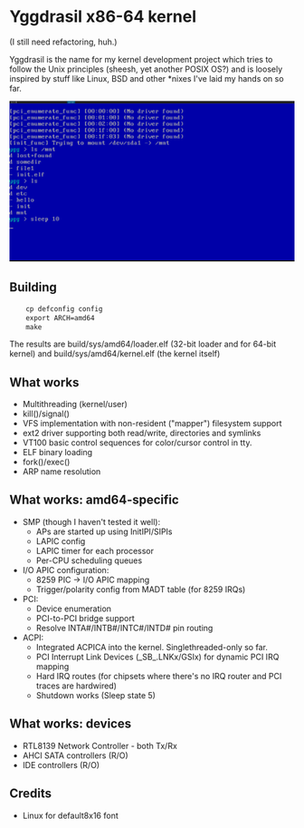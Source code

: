 Yggdrasil x86-64 kernel
======================================

(I still need refactoring, huh.)

Yggdrasil is the name for my kernel development project which 
tries to follow the Unix principles (sheesh, yet another POSIX 
OS?) and is loosely inspired by stuff like Linux,
BSD and other *nixes I've laid my hands on so far.

![alt text](doc/demo0.png "Demo")

Building
--------

```Shell session
    cp defconfig config
    export ARCH=amd64
    make
```

The results are build/sys/amd64/loader.elf (32-bit loader and for 64-bit kernel)
and build/sys/amd64/kernel.elf (the kernel itself)

What works
----------

* Multithreading (kernel/user)
* kill()/signal()
* VFS implementation with non-resident ("mapper") filesystem support
* ext2 driver supporting both read/write, directories and symlinks
* VT100 basic control sequences for color/cursor control in tty.
* ELF binary loading
* fork()/exec()
* ARP name resolution

What works: amd64-specific
--------------------------

* SMP (though I haven't tested it well):
    - APs are started up using InitIPI/SIPIs
    - LAPIC config
    - LAPIC timer for each processor
    - Per-CPU scheduling queues
* I/O APIC configuration:
    - 8259 PIC -> I/O APIC mapping
    - Trigger/polarity config from MADT table (for 8259 IRQs)
* PCI:
    - Device enumeration
    - PCI-to-PCI bridge support
    - Resolve INTA#/INTB#/INTC#/INTD# pin routing
* ACPI:
    - Integrated ACPICA into the kernel. Singlethreaded-only so far.
    - PCI Interrupt Link Devices (\_SB_.LNKx/GSIx) for dynamic PCI IRQ mapping
    - Hard IRQ routes (for chipsets where there's no IRQ router and PCI traces are hardwired)
    - Shutdown works (Sleep state 5)

What works: devices
-------------------

* RTL8139 Network Controller - both Tx/Rx
* AHCI SATA controllers (R/O)
* IDE controllers (R/O)

Credits
-------

* Linux for default8x16 font
